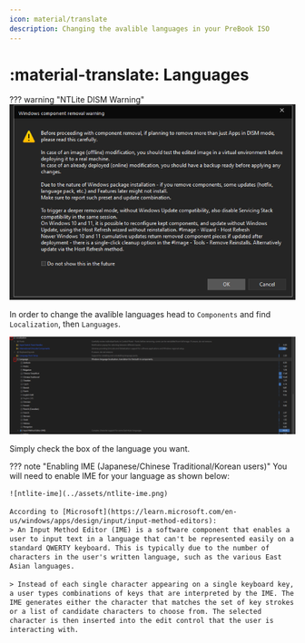 ```yaml
---
icon: material/translate
description: Changing the avalible languages in your PreBook ISO
---
```


# :material-translate: Languages

??? warning "NTLite DISM Warning"
    ![ntlite-dism-warning](../assets/ntlite-dism-warning.png)

In order to change the avalible languages head to `Components` and find `Localization`, then `Languages`.

![ntlite-languages](../assets/ntlite-languages.png)

Simply check the box of the language you want.

??? note "Enabling IME (Japanese/Chinese Traditional/Korean users)"
    You will need to enable IME for your language as shown below:

    ![ntlite-ime](../assets/ntlite-ime.png)

    According to [Microsoft](https://learn.microsoft.com/en-us/windows/apps/design/input/input-method-editors):
    > An Input Method Editor (IME) is a software component that enables a user to input text in a language that can't be represented easily on a standard QWERTY keyboard. This is typically due to the number of characters in the user's written language, such as the various East Asian languages.

    > Instead of each single character appearing on a single keyboard key, a user types combinations of keys that are interpreted by the IME. The IME generates either the character that matches the set of key strokes or a list of candidate characters to choose from. The selected character is then inserted into the edit control that the user is interacting with.


